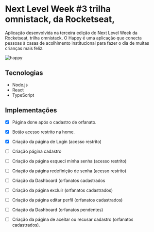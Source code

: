 # Next Level Week #3 trilha omnistack, da Rocketseat,
Aplicação desenvolvida na terceira edição do Next Level Week da Rocketseat, trilha omnistack.
O Happy é uma aplicação que conecta pessoas à casas de acolhimento institucional para fazer o dia de muitas crianças mais feliz.

![happy](https://user-images.githubusercontent.com/71479500/96312662-72eb9780-0fe2-11eb-834a-7546f03ac2ee.png)

## Tecnologias
- Node.js
- React
- TypeScript

## Implementações

- [x] Página done após o cadastro de orfanato.
- [x] Botão acesso restrito na home.
- [x] Criação da página de Login (acesso restrito)
- [ ] Criação página cadastro
- [ ] Criação da página esqueci minha senha (acesso restrito)
- [ ] Criação da página redefinição de senha (acesso restrito)
- [ ] Criação da Dashboard (orfanatos cadastrados
- [ ] Criação da página excluir (orfanatos cadastrados) 
- [ ] Criação da página editar perfil (orfanatos cadastrados) 
- [ ] Criação da Dashboard (orfanatos pendentes)
- [ ] Criação da página de aceitar ou recusar cadastro (orfanatos cadastrados).



